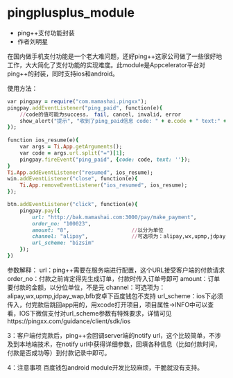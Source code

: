 # pingplusplus_module
* ping++支付功能封装
* 作者刘明星

在国内做手机支付功能是一个老大难问题，还好ping++这家公司做了一些很好地工作，大大简化了支付功能的实现难度。此module是Appcelerator平台对ping++的封装，同时支持ios和android。

使用方法：
```ruby
var pingpay = require("com.mamashai.pingxx");
pingpay.addEventListener("ping_paid", function(e){
	//code的值可能为success， fail, cancel, invalid, error
	show_alert("提示", "收到了ping_paid信息 code: " + e.code + " text:" + e.text);
});
	
function ios_resume(e){
	var args = Ti.App.getArguments();
	var code = args.url.split("=")[1];
	pingpay.fireEvent("ping_paid", {code: code, text: ''});
}
Ti.App.addEventListener("resumed", ios_resume);
win.addEventListener("close", function(e){
    Ti.App.removeEventListener("ios_resumed", ios_resume);
});

btn.addEventListener("click", function(e){
	pingpay.pay({
		url: "http://bak.mamashai.com:3000/pay/make_payment",
		order_no: "100023",
		amount: "8",					//以分为单位
		channel: "alipay", 				//可选项为：alipay,wx,upmp,jdpay_wap,百度钱包不支持
		url_scheme: "bizsim"
	});
})
```

参数解释：
url：ping++需要在服务端进行配置，这个URL接受客户端的付款请求
order_no：付款之前肯定得先生成订单，付款时传入订单号即可
amount：订单要付款的金额，以分位单位，不是元
channel：可选项为：alipay,wx,upmp,jdpay_wap,bfb安卓下百度钱包不支持
url_scheme：ios下必须传入，付完款后跳回app用的，用xcode打开项目，项目属性->INFO中可以查看，IOS下微信支付对url_scheme参数有特殊要求，详情可见https://pingxx.com/guidance/client/sdk/ios

3：客户端付完款后，ping++会回调server端的notify url，这个比较简单，不涉及到本地端技术，在notify url中获得详细参数，回填各种信息（比如付款时间，付款是否成功等）到付款记录中即可。

4：注意事项
百度钱包android module开发比较麻烦，干脆就没有支持。
